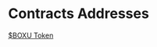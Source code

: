 # Contracts Addresses

<a href="https://goerli.arbiscan.io/address/0xffB3a5706cDA58112713C0f5b7f6da3290DB4847">$BOXU Token</a>
